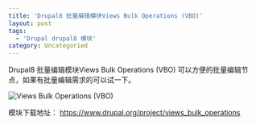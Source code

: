 ```yaml
---
title: 'Drupal8 批量编辑模块Views Bulk Operations (VBO)'
layout: post
tags:
  - 'Drupal drupal8 模块'
category: Uncategoried
---
```

Drupal8 批量编辑模块Views Bulk Operations (VBO)
可以方便的批量编辑节点，如果有批量编辑需求的可以试一下。

![Views Bulk Operations (VBO)](https://www.drupal.org/files/styles/grid-3-2x/public/images/views_bulk_operations.png?itok=5BtiHq78 "Views Bulk Operations (VBO)")


模块下载地址：
https://www.drupal.org/project/views_bulk_operations